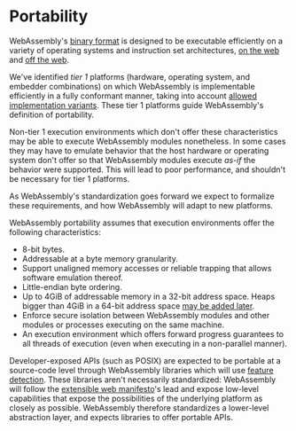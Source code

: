 # Portability

WebAssembly's [binary format](BinaryEncoding.md) is designed to be executable
efficiently on a variety of operating systems and instruction set architectures,
[on the web](Web.md) and [off the web](NonWeb.md).

We've identified *tier 1* platforms (hardware, operating system, and embedder
combinations) on which WebAssembly is implementable efficiently in a fully
conformant manner, taking into account
[allowed implementation variants](IncompletelySpecifiedBehavior.md). These tier
1 platforms guide WebAssembly's definition of portability.

Non-tier 1 execution environments which don't offer these characteristics may be
able to execute WebAssembly modules nonetheless. In some cases they may have to
emulate behavior that the host hardware or operating system don't offer so that
WebAssembly modules execute *as-if* the behavior were supported. This will lead
to poor performance, and shouldn't be necessary for tier 1 platforms.

As WebAssembly's standardization goes forward we expect to formalize these
requirements, and how WebAssembly will adapt to new platforms.

WebAssembly portability assumes that execution environments offer the following
characteristics:

* 8-bit bytes.
* Addressable at a byte memory granularity.
* Support unaligned memory accesses or reliable trapping that allows software
  emulation thereof.
* Little-endian byte ordering.
* Up to 4GiB of addressable memory in a 32-bit address space.  Heaps bigger than
  4GiB in a 64-bit address space
  [may be added later](FutureFeatures.md#Heaps-bigger-than-4GiB).
* Enforce secure isolation between WebAssembly modules and other modules or
  processes executing on the same machine.
* An execution environment which offers forward progress guarantees to all
  threads of execution (even when executing in a non-parallel manner).

Developer-exposed APIs (such as POSIX) are expected to be portable at a
source-code level through WebAssembly libraries which will use
[feature detection](FeatureTest.md). These libraries aren't necessarily
standardized: WebAssembly will follow the
[extensible web manifesto](https://extensiblewebmanifesto.org)'s lead and expose
low-level capabilities that expose the possibilities of the underlying platform
as closely as possible. WebAssembly therefore standardizes a lower-level
abstraction layer, and expects libraries to offer portable APIs.
